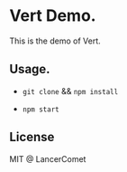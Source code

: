 # Vert Demo.

This is the demo of Vert.

## Usage.

 - `git clone` && `npm install`

 - `npm start`

## License

MIT @ LancerComet
